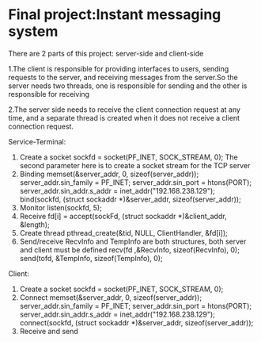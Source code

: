 # Final project:Instant messaging system

There are 2 parts of this project: server-side and client-side

1.The client is responsible for providing interfaces to users, sending requests to the server, and receiving messages from the server.So the server needs two threads, one is responsible for sending and the other is responsible for receiving

2.The server side needs to receive the client connection request at any time, and a separate thread is created when it does not receive a client connection request.

Service-Terminal:
1. Create a socket
sockfd = socket(PF_INET, SOCK_STREAM, 0);
The second parameter here is to create a socket stream for the TCP server
2. Binding
memset(&server_addr, 0, sizeof(server_addr));
server_addr.sin_family = PF_INET;
server_addr.sin_port = htons(PORT);
server_addr.sin_addr.s_addr = inet_addr("192.168.238.129");
bind(sockfd, (struct sockaddr *)&server_addr, sizeof(server_addr));
3. Monitor
listen(sockfd, 5);
4. Receive
fd[i] = accept(sockFd, (struct sockaddr *)&client_addr, &length);
5. Create thread
pthread_create(&tid, NULL, ClientHandler, &fd[i]);
6. Send/receive
RecvInfo and TempInfo are both structures, both server and client must be defined
recv(fd ,&RecvInfo, sizeof(RecvInfo), 0);
send(tofd, &TempInfo, sizeof(TempInfo), 0);

Client:
1. Create a socket
sockfd = socket(PF_INET, SOCK_STREAM, 0);
2. Connect
memset(&server_addr, 0, sizeof(server_addr));
server_addr.sin_family = PF_INET;
server_addr.sin_port = htons(PORT);
server_addr.sin_addr.s_addr = inet_addr("192.168.238.129");
connect(sockfd, (struct sockaddr *)&server_addr, sizeof(server_addr));
3. Receive and send
